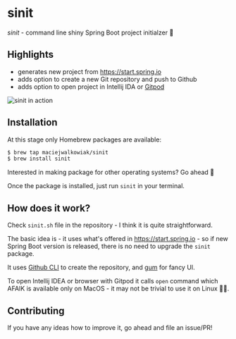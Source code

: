 # sinit

*sinit* - command line shiny Spring Boot project initialzer 🚀

## Highlights

- generates new project from https://start.spring.io
- adds option to create a new Git repository and push to Github
- adds option to open project in Intellij IDA or [Gitpod](https://gitpod.io)

![sinit in action](./sinit.gif)

## Installation

At this stage only Homebrew packages are available:

```bash
$ brew tap maciejwalkowiak/sinit
$ brew install sinit
```

Interested in making package for other operating systems? Go ahead 🙂

Once the package is installed, just run `sinit` in your terminal.

## How does it work?

Check `sinit.sh` file in the repository - I think it is quite straightforward. 

The basic idea is - it uses what's offered in https://start.spring.io - so if new Spring 
Boot version is released, there is no need to upgrade the `sinit` package.

It uses [Github CLI](https://github.com/cli/cli) to create the repository, and 
[gum](https://github.com/charmbracelet/gum) for fancy UI.

To open Intellij IDEA or browser with Gitpod it calls `open` command which AFAIK is 
available only on MacOS - it may not be trivial to use it on Linux 🤷‍♂️.

## Contributing

If you have any ideas how to improve it, go ahead and file an issue/PR!
